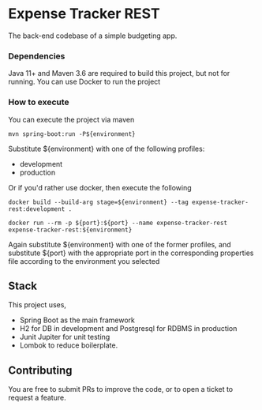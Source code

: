 # Expense Tracker REST

The back-end codebase of a simple budgeting app.

### Dependencies
Java 11+ and Maven 3.6 are required to build this project, but not for running. You can use Docker to run the project

### How to execute

You can execute the project via maven

```
mvn spring-boot:run -P${environment}
```

Substitute ${environment} with one of the following profiles:
* development
* production


Or if you'd rather use docker, then execute the following

```
docker build --build-arg stage=${environment} --tag expense-tracker-rest:development .

docker run --rm -p ${port}:${port} --name expense-tracker-rest expense-tracker-rest:${environment}
```

Again substitute ${environment} with one of the former profiles, and substitute ${port} with the appropriate port in the 
corresponding properties file according to the environment you selected


## Stack
This project uses,
* Spring Boot as the main framework
* H2 for DB in development and Postgresql for RDBMS in production
* Junit Jupiter for unit testing
* Lombok to reduce boilerplate.

## Contributing
You are free to submit PRs to improve the code, or to open a ticket
to request a feature. 